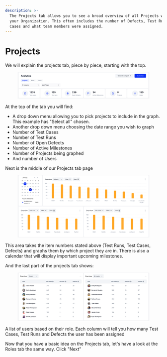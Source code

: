 ```yaml
---
description: >-
  The Projects tab allows you to see a broad overview of all Projects within
  your Organization. This often includes the number of Defects, Test Runs, Test
  Cases and what team members were assigned.
---
```


# Projects

We will explain the projects tab, piece by piece, starting with the top. &#x20;

<figure><img src="../.gitbook/assets/image_2024-08-08_174337315.png" alt=""><figcaption></figcaption></figure>

At the top of the tab you will find:&#x20;

* A drop down menu allowing you to pick projects to include in the graph. This example has "Select all" chosen.&#x20;
* Another drop down menu choosing the date range you wish to graph&#x20;
* Number of Test Cases
* Number of Test Runs
* Number of Open Defects
* Number of Active Milestones
* Number of Projects being graphed
* And number of Users &#x20;

Next is the middle of our Projects tab page &#x20;

<figure><img src="../.gitbook/assets/image_2024-08-08_175003275.png" alt=""><figcaption></figcaption></figure>

This area takes the item numbers stated above (Test Runs, Test Cases, Defects) and graphs them by which project they are in. There is also a calendar that will display important upcoming milestones.&#x20;

And the last part of the projects tab shows:&#x20;

<figure><img src="../.gitbook/assets/image_2024-08-08_175601022.png" alt=""><figcaption></figcaption></figure>

A list of users based on their role. Each column will tell you how many Test Cases, Test Runs and Defects the user has been assigned&#x20;

Now that you have a basic idea on the Projects tab, let's have a look at the Roles tab the same way. Click "Next"&#x20;
